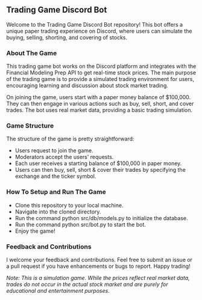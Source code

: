 ## Trading Game Discord Bot
Welcome to the Trading Game Discord Bot repository! This bot offers a unique paper trading experience on Discord, where users can simulate the buying, selling, shorting, and covering of stocks.

### About The Game
This trading game bot works on the Discord platform and integrates with the Financial Modeling Prep API to get real-time stock prices. The main purpose of the trading game is to provide a simulated trading environment for users, encouraging learning and discussion about stock market trading.

On joining the game, users start with a paper money balance of $100,000. They can then engage in various actions such as buy, sell, short, and cover trades. The bot uses real market data, providing a basic trading simulation.

### Game Structure
The structure of the game is pretty straightforward:
- Users request to join the game.
- Moderators accept the users' requests.
- Each user receives a starting balance of $100,000 in paper money.
- Users can then buy, sell, short & cover their trades by specifying the exchange and the ticker symbol.

### How To Setup and Run The Game
- Clone this repository to your local machine.
- Navigate into the cloned directory.
- Run the command python src/db/models.py to initialize the database.
- Run the command python src/bot.py to start the bot.
- Enjoy the game!


### Feedback and Contributions
I welcome your feedback and contributions. Feel free to submit an issue or a pull request if you have enhancements or bugs to report. Happy trading!


*Note: This is a simulation game. While the prices reflect real market data, trades do not occur in the actual stock market and are purely for educational and entertainment purposes.*
